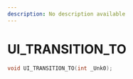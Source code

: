 ```yaml
---
description: No description available 
---
```


# UI_TRANSITION_TO

```cpp
void UI_TRANSITION_TO(int _Unk0);
```